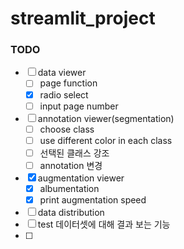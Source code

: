 # streamlit_project

### TODO
- [ ] data viewer
  - [ ] page function
  - [x] radio select
  - [ ] input page number
- [ ] annotation viewer(segmentation)
  - [ ] choose class
  - [ ] use different color in each class
  - [ ] 선택된 클래스 강조
  - [ ] annotation 변경
- [x] augmentation viewer
  - [x] albumentation
  - [x] print augmentation speed
- [ ] data distribution
- [ ] test 데이터셋에 대해 결과 보는 기능
- [ ] 